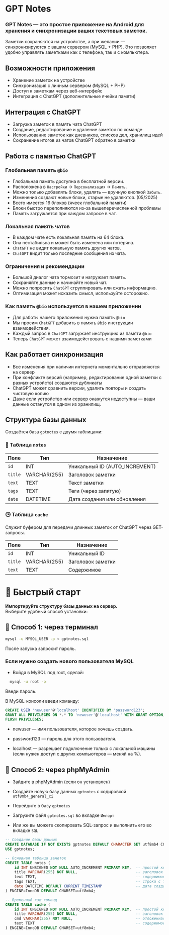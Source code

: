 # GPT Notes

### **GPT Notes** — это простое приложение на Android для хранения и синхронизации ваших текстовых заметок.

Заметки сохраняются на устройстве, а при желании — синхронизируются с вашим сервером (MySQL + PHP). Это позволяет удобно управлять заметками как с телефона, так и с компьютера.


## Возможности приложения

- Хранение заметок на устройстве
- Синхронизация с личным сервером (MySQL + PHP)
- Доступ к заметкам через веб-интерфейс
- Интеграция с ChatGPT (дополнительные ячейки памяти)


## Интеграция с ChatGPT

- Загрузка заметок в память чата ChatGPT
- Создание, редактирование и удаление заметок по команде
- Использование заметок как дневников, списков дел, хранилищ идей
- Сохранение итогов из чатов ChatGPT обратно в заметки


## Работа с памятью ChatGPT

### Глобальная память `@bio`

- Глобальная память доступна в бесплатной версии.
- Расположена в `Настройки` → `Персонализация` → `Память`.
- Можно только добавлять блоки, удалять — вручную кнопкой `Забыть`.
- Изменения создают новые блоки, старые не удаляются. (05/2025)
- Всего имеется 16 блоков (ячеек глобальной памяти)
- Блоки быстро переполняются из-за вышеперечисленной проблемы
- Память загружается при каждом запросе в чат.

### Локальная память чатов

- В каждом чате есть локальная память на 64 блока.
- Она нестабильна и может быть изменена или потеряна.
- `ChatGPT` не видит локальную память других чатов.
- `ChatGPT` видит только последние сообщения из чата.

### Ограничения и рекомендации

- Большой диалог чата тормозит и нагружает память.
- Сохраняйте данные и начинайте новый чат.
- Можно попросить `ChatGPT` сгруппировать или сжать информацию.
- Оптимизация может исказить смысл, используйте осторожно.

### Как память `@bio` используется в нашем приложении

- Для работы нашего приложения нужна память `@bio`
- Мы просим `ChatGPT` добавить в память `@bio` инструкции взаимодействия.
- Каждый запрос в `ChatGPT` загружает инструкцию из памяти `@bio`
- Теперь `ChatGPT` может взаимодействовать с нашими заметками

## Как работает синхронизация

- Все изменения при наличии интернета моментально отправляются на сервер
- При конфликте версий (например, редактирование одной заметки с разных устройств) создаются дубликаты
- ChatGPT может сравнить версии, удалить повторы и создать чистовую копию
- Даже если устройство или сервер окажутся недоступны — ваши данные останутся в одном из хранилищ.

## Структура базы данных

Создаётся база `gptnotes` с двумя таблицами:

### 📄 Таблица `notes`

| Поле    | Тип         | Назначение                            |
|---------|--------------|----------------------------------------|
| `id`    | INT          | Уникальный ID (AUTO_INCREMENT)        |
| `title` | VARCHAR(255) | Заголовок заметки                     |
| `text`  | TEXT         | Текст заметки                         |
| `tags`  | TEXT         | Теги (через запятую)                  |
| `date`  | DATETIME     | Дата создания или обновления          |

### 🕒 Таблица `cache`

Служит буфером для передачи длинных заметок от ChatGPT через GET-запросы.

| Поле    | Тип         | Назначение                                  |
|---------|--------------|----------------------------------------------|
| `id`    | INT          | Уникальный ID                               |
| `title` | VARCHAR(255) | Заголовок заметки                           |
| `text`  | TEXT         | Содержимое                                  |


# 🚀 Быстрый старт

**Импортируйте структуру базы данных на сервер.**  
Выберите удобный способ установки:

## 🔧 Способ 1: через терминал

```bash
mysql -u MYSQL_USER -p < gptnotes.sql
```
После запуска запросит пароль.

### Если нужно создать нового пользователя MySQL
- Войдя в MySQL под root, сделай:
```bash
  mysql -u root -p
```
Введи пароль.

В MySQL-консоли введи команду:

```sql
CREATE USER 'newuser'@'localhost' IDENTIFIED BY 'password123';
GRANT ALL PRIVILEGES ON *.* TO 'newuser'@'localhost' WITH GRANT OPTION;
FLUSH PRIVILEGES;
```

* newuser — имя пользователя, которое хочешь создать.

* password123 — пароль для этого пользователя.

* localhost — разрешает подключение только с локальной машины (если нужен доступ с других компьютеров — меняй на %).


## 🔧 Способ 2: через phpMyAdmin

- Зайдите в phpMyAdmin (если он установлен)

- Создайте новую базу данных `gptnotes` с кодировкой `utf8mb4_general_ci`

- Перейдите в базу `gptnotes`

- Загрузите файл `gptnotes.sql` во вкладке `Импорт`

- Или же вы можете скопировать SQL-запрос и выполнить его во вкладке `SQL`

```sql
-- Создание базы данных
CREATE DATABASE IF NOT EXISTS gptnotes DEFAULT CHARACTER SET utf8mb4 COLLATE utf8mb4_general_ci;
USE gptnotes;

-- Основная таблица заметок
CREATE TABLE notes (
    id INT UNSIGNED NOT NULL AUTO_INCREMENT PRIMARY KEY,  -- простой ключ
    title VARCHAR(255) NOT NULL,                          -- заголовок заметки
    text TEXT,                                            -- содержимое заметки
    tags TEXT,                                            -- строка с тегами (через запятую)
    date DATETIME DEFAULT CURRENT_TIMESTAMP               -- дата создания/обновления
) ENGINE=InnoDB DEFAULT CHARSET=utf8mb4;

-- Временный кэш команд
CREATE TABLE cache (
    id INT UNSIGNED NOT NULL AUTO_INCREMENT PRIMARY KEY,  -- простой ключ
    title VARCHAR(255) NOT NULL,                          -- заголовок заметки
    cmd VARCHAR(255) NOT NULL,                            -- отложенная команда
    text TEXT                                             -- содержимое заметки
) ENGINE=InnoDB DEFAULT CHARSET=utf8mb4;
```